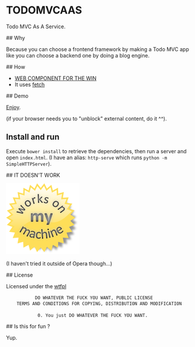 # TODOMVCAAS

Todo MVC As A Service.

## Why

Because you can choose a frontend framework by making a Todo MVC app like you can choose a backend one by doing a blog engine.
 
## How

- [WEB COMPONENT FOR THE WIN](http://webcomponents.org)
- It uses [fetch](http://updates.html5rocks.com/2015/03/introduction-to-fetch)

## Demo

[Enjoy](https://dev.ehret.me/todomvcaas/).

(if your browser needs you to "unblock" external content, do it ^^).
 
## Install and run

Execute `bower install` to retrieve the dependencies, then run a server and open `index.html`.
(I have an alias: `http-serve` which runs `python -m SimpleHTTPServer`).

## IT DOESN'T WORK

![it works on my machine](https://github.com/SiegfriedEhret/todomvcaas/blob/master/works.png?raw=true)

(I haven't tried it outside of Opera though...)

## License

Licensed under the [wtfpl](http://wtfpl.org/)

               DO WHATEVER THE FUCK YOU WANT, PUBLIC LICENSE
        TERMS AND CONDITIONS FOR COPYING, DISTRIBUTION AND MODIFICATION
        
                0. You just DO WHATEVER THE FUCK YOU WANT.

## Is this for fun ?

Yup.
